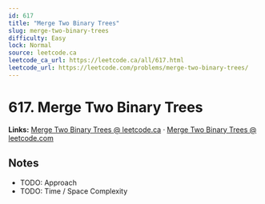 ```yaml
--- 
id: 617
title: "Merge Two Binary Trees"
slug: merge-two-binary-trees
difficulty: Easy
lock: Normal
source: leetcode.ca
leetcode_ca_url: https://leetcode.ca/all/617.html
leetcode_url: https://leetcode.com/problems/merge-two-binary-trees/
---
```


# 617. Merge Two Binary Trees

**Links:** [Merge Two Binary Trees @ leetcode.ca](https://leetcode.ca/all/617.html) · [Merge Two Binary Trees @ leetcode.com](https://leetcode.com/problems/merge-two-binary-trees/)

## Notes
- TODO: Approach
- TODO: Time / Space Complexity
